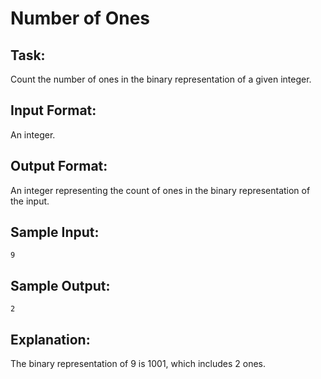 # Number of Ones  

## Task:
Count the number of ones in the binary representation of a given integer.

## Input Format:
An integer.

## Output Format: 
An integer representing the count of ones in the binary representation of the input.

## Sample Input:
```
9
```

## Sample Output:
```
2
```

## Explanation: 
The binary representation of 9 is 1001, which includes 2 ones. 
